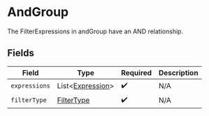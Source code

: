 # AndGroup

The FilterExpressions in andGroup have an AND relationship.


## Fields

| Field                                                  | Type                                                   | Required                                               | Description                                            |
| ------------------------------------------------------ | ------------------------------------------------------ | ------------------------------------------------------ | ------------------------------------------------------ |
| `expressions`                                          | List\<[Expression](../../models/shared/Expression.md)> | :heavy_check_mark:                                     | N/A                                                    |
| `filterType`                                           | [FilterType](../../models/shared/FilterType.md)        | :heavy_check_mark:                                     | N/A                                                    |